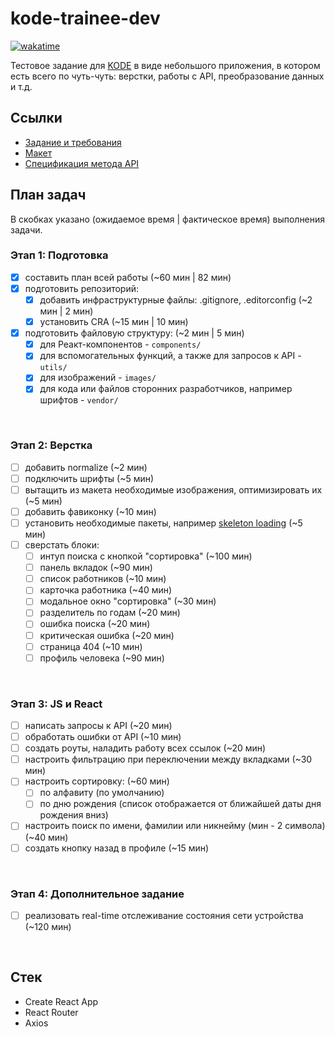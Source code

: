 # kode-trainee-dev
[![wakatime](https://wakatime.com/badge/user/b5c7ce6c-3494-4300-a39b-cb93931f8283/project/b6c1c254-c85c-4600-b55c-4d5c3355c089.svg)](https://wakatime.com/badge/user/b5c7ce6c-3494-4300-a39b-cb93931f8283/project/b6c1c254-c85c-4600-b55c-4d5c3355c089)

Тестовое задание для [KODE](https://kode.ru/) в виде небольшого приложения, в котором есть всего по чуть-чуть: верстки, работы с API, преобразование данных и т.д.

## Ссылки
* [Задание и требования](https://github.com/appKODE/trainee-test-frontend)
* [Макет](https://www.figma.com/file/GRRKONipVClULsfdCAuVs1/KODE-Trainee-Dev-%D0%9E%D1%81%D0%B5%D0%BD%D1%8C'21?node-id=11%3A14414)
* [Спецификация метода API](https://kode-education.stoplight.io/docs/trainee-test/b3A6MjUxNDM5Mjg-get-users)

## План задач
В скобках указано (ожидаемое время | фактическое время) выполнения задачи.

### Этап 1: Подготовка
- [x] составить план всей работы (~60 мин | 82 мин)
- [x] подготовить репозиторий:
  * [x] добавить инфраструктурные файлы: .gitignore, .editorconfig (~2 мин | 2 мин)
  * [x] установить CRA (~15 мин | 10 мин)
- [x] подготовить файловую структуру: (~2 мин | 5 мин)
  * [x] для Реакт-компонентов - `components/`
  * [x] для вспомогательных функций, а также для запросов к API - `utils/`
  * [x] для изображений - `images/`
  * [x] для кода или файлов сторонних разработчиков, например шрифтов - `vendor/`
<br>

### Этап 2: Верстка
- [ ] добавить normalize (~2 мин)
- [ ] подключить шрифты (~5 мин)
- [ ] вытащить из макета необходимые изображения, оптимизировать их (~5 мин)
- [ ] добавить фавиконку (~10 мин)
- [ ] установить необходимые пакеты, например [skeleton loading](https://www.npmjs.com/package/react-loading-skeletonhttps://www.npmjs.com/package/react-loading-skeleton) (~5 мин)
- [ ] сверстать блоки:
  * [ ] интуп поиска с кнопкой "сортировка" (~100 мин)
  * [ ] панель вкладок (~90 мин)
  * [ ] список работников (~10 мин)
  * [ ] карточка работника (~40 мин)
  * [ ] модальное окно "сортировка" (~30 мин)
  * [ ] разделитель по годам (~20 мин)
  * [ ] ошибка поиска (~20 мин)
  * [ ] критическая ошибка (~20 мин)
  * [ ] страница 404 (~10 мин)
  * [ ] профиль человека (~90 мин)
<br>

### Этап 3: JS и React
- [ ] написать запросы к API (~20 мин)
- [ ] обработать ошибки от API (~10 мин)
- [ ] создать роуты, наладить работу всех ссылок (~20 мин)
- [ ] настроить фильтрацию при переключении между вкладками (~30 мин)
- [ ] настроить сортировку: (~60 мин)
  * [ ] по алфавиту (по умолчанию)
  * [ ] по дню рождения (список отображается от ближайшей даты дня рождения вниз) 
- [ ] настроить поиск по имени, фамилии или никнейму (мин - 2 символа) (~40 мин)
- [ ] создать кнопку назад в профиле (~15 мин)
<br>

### Этап 4: Дополнительное задание
- [ ] реализовать real-time отслеживание состояния сети устройства (~120 мин)
<br>

## Стек
* Create React App
* React Router
* Axios